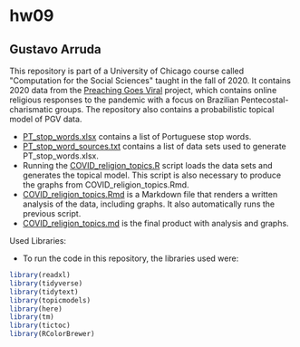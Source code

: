 # hw09

## Gustavo Arruda

This repository is part of a University of Chicago course called "Computation for the Social Sciences" taught in the fall of 2020. It contains 2020 data from the [Preaching Goes Viral](https://blogs.miamioh.edu/critical-distance/preaching-goes-viral-responses-to-the-pandemic/) project, which contains online religious responses to the pandemic with a focus on Brazilian Pentecostal-charismatic groups. The repository also contains a probabilistic topical model of PGV data.

 - [PT_stop_words.xlsx](PT_stop_words.xlsx) contains a list of Portuguese stop words.
 - [PT_stop_word_sources.txt](PT_stop_word_sources.txt) contains a list of data sets used to generate PT_stop_words.xlsx.
 - Running the [COVID_religion_topics.R](COVID_religion_topics.R) script loads the data sets and generates the topical model. This script is also necessary to produce the graphs from COVID_religion_topics.Rmd.
 - [COVID_religion_topics.Rmd](COVID_religion_topics.Rmd) is a Markdown file that renders a written analysis of the data, including graphs. It also automatically runs the previous script.
 - [COVID_religion_topics.md](COVID_religion_topics.md) is the final product with analysis and graphs.
  
Used Libraries:

- To run the code in this repository, the libraries used were:
```r
library(readxl)
library(tidyverse)
library(tidytext)
library(topicmodels)
library(here)
library(tm)
library(tictoc)
library(RColorBrewer)
```